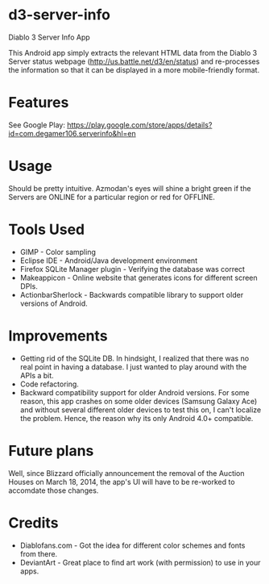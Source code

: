 d3-server-info
==============

Diablo 3 Server Info App

This Android app simply extracts the relevant HTML data from the Diablo 3 Server status webpage (http://us.battle.net/d3/en/status) and re-processes the information so that it can be displayed in a more mobile-friendly format.

Features
========
See Google Play: https://play.google.com/store/apps/details?id=com.degamer106.serverinfo&hl=en

Usage
=====
Should be pretty intuitive.  Azmodan's eyes will shine a bright green if the Servers are ONLINE for a particular region or red for OFFLINE.

Tools Used
==========
- GIMP - Color sampling
- Eclipse IDE - Android/Java development environment
- Firefox SQLite Manager plugin - Verifying the database was correct
- Makeappicon - Online website that generates icons for different screen DPIs.
- ActionbarSherlock - Backwards compatible library to support older versions of Android.

Improvements
============
- Getting rid of the SQLite DB.  In hindsight, I realized that there was no real point in having a database.  I just wanted to play around with the APIs a bit.
- Code refactoring.
- Backward compatibility support for older Android versions.  For some reason, this app crashes on some older devices (Samsung Galaxy Ace) and without several different older devices to test this on, I can't localize the problem.  Hence, the reason why its only Android 4.0+ compatible.

Future plans
============
Well, since Blizzard officially announcement the removal of the Auction Houses on March 18, 2014, the app's UI will have to be re-worked to accomdate those changes.

Credits
=======
- Diablofans.com - Got the idea for different color schemes and fonts from there.
- DeviantArt - Great place to find art work (with permission) to use in your apps.

